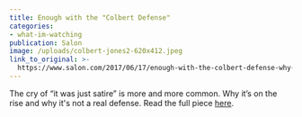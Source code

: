 ```yaml
---
title: Enough with the "Colbert Defense"
categories: 
- what-im-watching
publication: Salon
image: /uploads/colbert-jones2-620x412.jpeg
link_to_original: >-
  https://www.salon.com/2017/06/17/enough-with-the-colbert-defense-why-criminals-bigots-and-jerks-cry-satire-when-exposed/
---
```



The cry of “it was just satire” is more and more common. Why it’s on the rise and why it's not a real defense. Read the full piece [here](https://www.salon.com/2017/06/17/enough-with-the-colbert-defense-why-criminals-bigots-and-jerks-cry-satire-when-exposed/).
